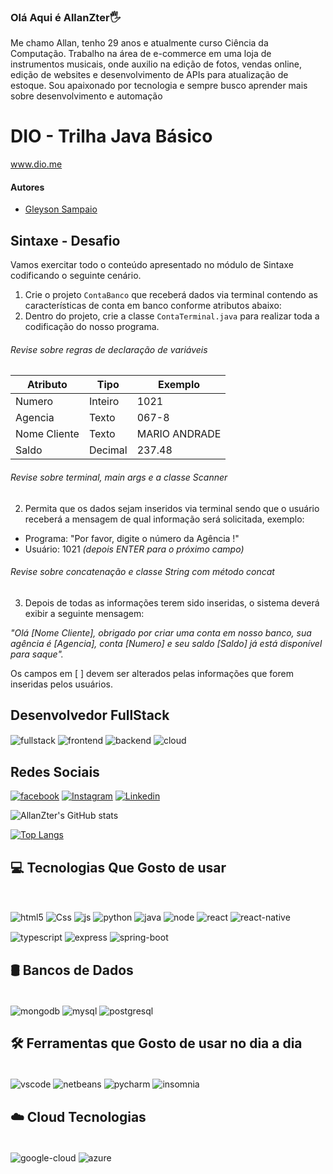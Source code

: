 ### Olá Aqui é AllanZter🖐️

Me chamo Allan, tenho 29 anos e atualmente curso Ciência da Computação. Trabalho na área de e-commerce em uma loja de instrumentos musicais, onde auxilio na edição de fotos, vendas online, edição de websites e desenvolvimento de APIs para atualização de estoque. Sou apaixonado por tecnologia e sempre busco aprender mais sobre desenvolvimento e automação

# DIO - Trilha Java Básico
www.dio.me

#### Autores
- [Gleyson Sampaio](https://github.com/glysns)

## Sintaxe - Desafio

Vamos exercitar todo o conteúdo apresentado no módulo de Sintaxe codificando o seguinte cenário.

1. Crie o projeto `ContaBanco` que receberá dados via terminal contendo as características de conta em banco conforme atributos abaixo:
2. Dentro do projeto, crie a classe `ContaTerminal.java` para realizar toda a codificação do nosso programa.

###### Revise sobre regras de declaração de variáveis

| Atributo  | Tipo     | Exemplo   
| --------- | ---------| ------- 
| Numero    | Inteiro  | 1021 
| Agencia   | Texto    | 067-8
| Nome Cliente | Texto    | MARIO ANDRADE
| Saldo | Decimal |237.48


###### Revise sobre terminal, main args e a classe Scanner
2. Permita que os dados sejam inseridos via terminal sendo que o usuário receberá a mensagem de qual informação será solicitada, exemplo:

* Programa: "Por favor, digite o número da Agência !"
* Usuário: 1021 *(depois ENTER para o próximo campo)* 

###### Revise sobre concatenação e classe String com método concat

3. Depois de todas as informações terem sido inseridas, o sistema deverá exibir a seguinte mensagem:

*"Olá [Nome Cliente], obrigado por criar uma conta em nosso banco, sua agência é [Agencia], conta [Numero] e seu saldo [Saldo] já está disponível para saque".*

Os campos em [ ] devem ser alterados pelas informações que forem inseridas pelos usuários.





## Desenvolvedor FullStack
<div>
    <img align="center" alt="fullstack" src="https://img.shields.io/badge/Full_Stack_Developer-000000?style=for-the-badge&logo=code&logoColor=white"/>
    <img align="center" alt="frontend" src="https://img.shields.io/badge/Front--End-FE7A16?style=for-the-badge&logo=html5&logoColor=white"/>
    <img align="center" alt="backend" src="https://img.shields.io/badge/Back--End-0A192F?style=for-the-badge&logo=node.js&logoColor=white"/>
    <img align="center" alt="cloud" src="https://img.shields.io/badge/Cloud-4285F4?style=for-the-badge&logo=google-cloud&logoColor=white"/>

</div>

## Redes Sociais

[![facebook](https://img.shields.io/badge/Facebook-1877F2?style=for-the-badge&logo=facebook&logoColor=white)](https://www.facebook.com/)
[![Instagram](https://img.shields.io/badge/Instagram-E4405F?style=for-the-badge&logo=instagram&logoColor=white)](https://www.instagram.com/allan_zter/)
[![Linkedin](https://img.shields.io/badge/LinkedIn-0077B5?style=for-the-badge&logo=linkedin&logoColor=white)](https://www.linkedin.com/in/allan-carvalho-souza-64ba69264)

![AllanZter's GitHub stats](https://github-readme-stats.vercel.app/api?username=AllanZter&show_icons=true&theme=radical)

[![Top Langs](https://github-readme-stats.vercel.app/api/top-langs/?username=AllanZter)](https://github.com/AllanZter/github-readme-stats)

## 💻 Tecnologias Que Gosto de usar

<div style="display: inline_block"><br/>
    <p>
    <img align="center" alt="html5" src="https://img.shields.io/badge/HTML5-E34F26?style=for-the-badge&logo=html5&logoColor=white"/>
    <img align="center" alt="Css" src="https://img.shields.io/badge/CSS3-1572B6?style=for-the-badge&logo=css3&logoColor=white"/>
    <img align="center" alt="js" src="https://img.shields.io/badge/JavaScript-F7DF1E?style=for-the-badge&logo=javascript&logoColor=black"/>
    <img align="center" alt="python" src="https://img.shields.io/badge/Python-3776AB?style=for-the-badge&logo=python&logoColor=white"/>
    <img align="center" alt="java" src="https://img.shields.io/badge/Java-ED8B00?style=for-the-badge&logo=openjdk&logoColor=white"/>
    <img align="center" alt="node" src="https://img.shields.io/badge/Node.js-43853D?style=for-the-badge&logo=node.js&logoColor=white"/>
    <img align="center" alt="react" src="https://img.shields.io/badge/React-61DAFB?style=for-the-badge&logo=react&logoColor=black"/>
    <img align="center" alt="react-native" src="https://img.shields.io/badge/React_Native-61DAFB?style=for-the-badge&logo=react&logoColor=black"/>
    </p>
    <p>
    <img align="center" alt="typescript" src="https://img.shields.io/badge/TypeScript-3178C6?style=for-the-badge&logo=typescript&logoColor=white"/>
    <img align="center" alt="express" src="https://img.shields.io/badge/Express.js-000000?style=for-the-badge&logo=express&logoColor=white"/>
    <img align="center" alt="spring-boot" src="https://img.shields.io/badge/Spring_Boot-6DB33F?style=for-the-badge&logo=spring-boot&logoColor=white"/>
    </p>
    


</div>

## 🛢️ Bancos de Dados

<div style="display: inline_block"><br/>
    <img align="center" alt="mongodb" src="https://img.shields.io/badge/MongoDB-47A248?style=for-the-badge&logo=mongodb&logoColor=white"/>
    <img align="center" alt="mysql" src="https://img.shields.io/badge/MySQL-4479A1?style=for-the-badge&logo=mysql&logoColor=white"/>
    <img align="center" alt="postgresql" src="https://img.shields.io/badge/PostgreSQL-316192?style=for-the-badge&logo=postgresql&logoColor=white"/>
</div>

## 🛠️ Ferramentas que Gosto de usar no dia a dia

<div style="display: inline_block"><br/>
  <img align="center" alt="vscode" src="https://img.shields.io/badge/VS_Code-0078D4?style=for-the-badge&logo=visual-studio-code&logoColor=white"/>
  <img align="center" alt="netbeans" src="https://img.shields.io/badge/Apache_NetBeans-1B6AC6?style=for-the-badge&logo=apachenetbeanside&logoColor=white"/>
  <img align="center" alt="pycharm" src="https://img.shields.io/badge/PyCharm-000000?style=for-the-badge&logo=pycharm&logoColor=white"/>
  <img align="center" alt="insomnia" src="https://img.shields.io/badge/Insomnia-4000BF?style=for-the-badge&logo=insomnia&logoColor=white"/>
</div>

## ☁️ Cloud Tecnologias

<div style="display: inline_block"><br/>
  <img align="center" alt="google-cloud" src="https://img.shields.io/badge/Google_Cloud-4285F4?style=for-the-badge&logo=google-cloud&logoColor=white"/>
  <img align="center" alt="azure" src="https://img.shields.io/badge/Microsoft_Azure-0078D4?style=for-the-badge&logo=microsoft-azure&logoColor=white"/>
</div>





